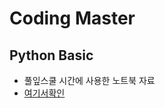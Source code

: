 # Coding Master  
 
## **Python Basic**
- 풀잎스쿨 시간에 사용한 노트북 자료
- [여기서확인](https://github.com/AIFFEL-CodingMaster/Jungminchae/tree/main/python_basic)

